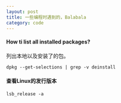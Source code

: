 ```yaml
---
layout: post
title: 一些编程时遇到的，Balabala
category: code
---
```


#### How ti list all installed packages?

列出本地以及安装了的包。

```
dpkg --get-selections | grep -v deinstall
```

#### 查看Linux的发行版本

```
lsb_release -a
```
